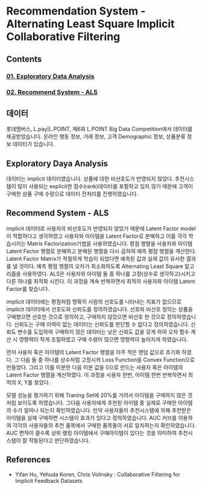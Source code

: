 # Recommendation System - Alternating Least Square Implicit Collaborative Filtering

## Contents
### [01. Exploratory Data Analysis](https://github.com/hojisu/recommendation-project/tree/master/01-Exploratory-Data-Analysis)
### [02. Recommend System - ALS](https://github.com/hojisu/recommendation-project/tree/master/02-Recommend-System-ALS)

## 데이터
롯데멤버스, L.pay|L.POINT, 제6회 L.POINT Big Data Competition에서 데이터를 제공받았습니다.
온라인 행동 정보, 거래 정보, 고객 Demographic 정보, 상품분류 정보 데이터가 있습니다.

## Exploratory Daya Analysis
데이터는 implicit 데이터였습니다. 상품에 대한 비선호도가 반영되지 않았다. 추천시스템이 많이 사용되는 explicit한 점수(rank)데이터를 포함하고 있지 않기 때문에 고객이 구매한 상품 구매 수량으로 데이터 전처리를 진행하였습니다. 

## Recommend System - ALS
implicit 데이터로 사용자의 비선호도가 반영되지 않았기 때문에 Latent Factor model이 적합하다고 생각하였고 사용자와 아이템을 Latent Factor로 분해하고 이를 각각 학습시키는 Matrix Factorization기법을 사용하였습니다. 평점 행렬을 사용자와 아이템 Latent Factor 행렬로 분해하고 분해된 행렬을 다시 곱하여 예측 평점 행렬을 계산한다. Latent Factor Matrix가 적절하게 학습이 되었다면 예측된 값과 실제 값이 유사한 결과를 낼 것이다. 예측 평점 행렬의 오차가 최소화하도록 Alternating Least Square 알고리즘을 사용하였다. ALS은 사용자와 아이템 둘 중 하나를 고정(상수로 생각하고)시키고 다른 하나를 최적화 시킨다. 이 과정을 계속 반복하면서 최적의 사용자와 아이템 Latent Factor를 찾습니다.

implicit 데이터에는 평점처럼 명확히 사람의 선호도를 나타내는 지표가 없으므로 implicit 데이터에서 선호도와 신뢰도를 정의하였습니다. 선호와 비선호 정의는 상품을 구매했으면 선호한 것으로 정의하고, 구매하지 않았으면 비선호 한 것으로 정의하였습니다. 신뢰도는 구매 이력이 없는 데이터는 신뢰도를 판단할 수 없다고 정의하였습니다. 신뢰도 변수를 도입하여 구매하지 않은 데이터는 낮은 신뢰도 값을 갖게 하여 오차 함수 계산 시 영향력이 작게 조절하였고 구매 수량이 많으면 영향력이 높아지게 하였습니다.

먼저 사용자 혹은 아이템의 Latent Factor 행렬을 아주 작은 랜덤 값으로 초기화 하였다. 그 다음 둘 중 하나를 상수처럼 고정시켜 Loss Function을 
Convex Function으로 만들었다. 그리고 이를 미분한 다음 미분 값을 0으로 만드는 사용자 혹은 아이템의 Latent Factor 행렬을 계산하였다. 이 과정을 사용자 한번, 아이템 한번 반복하면서 최적의 X, Y를 찾았다.

모델 성능을 평가하기 위해 Traning Set에 20%를 가려서 아이템을 구매하지 않은 것처럼 보이도록 하였습니다. 그다음 사용자에게 추천된 아이템 중 실제로 구매한 아이템의 수가 얼마나 되는지 확인하였습니다. 만약 사용자들이 추천시스템에 의해 추천받은 아이템을 실제 구매하면 시스템이 효과가 있다고 정의하였습니다. AUC 커브를 이용하여 각각의 사용자들의 추천 품목에서 구매한 품목들이 서로 일치하는지 확인하였습니다. AUC 면적이 클수록 상위 랭킹 아이템에서 구매아이템이 있다는 것을 의미하여 추천시스템이 잘 작동된다고 판단하였습니다.

## References
- Yifan Hu, Yehuda Koren, Chris Volinsky : Collaborative Filtering for Implicit Feedback Datasets
